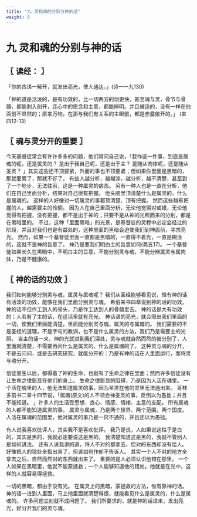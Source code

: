 ```yaml
---
title: "九 灵和魂的分别与神的话"
weight: 9
---
```


# 九 灵和魂的分别与神的话


## 〖 读经： 〗

「你的古语一解开，就发出亮光，使人通达。」(诗一一九130)

「神的道是活泼的，是有功效的，比一切两刃的剑更快，甚至魂与灵，骨节与骨髓，都能刺入剖开，连心中的思念和主意，都能辨明。并且被造的，没有一样在他面前不显然的；原来万物，在那与我们有关系的主眼前，都是赤露敞开的。」
(来四12-13)

## 〖 魂与灵分开的重要 〗

今天基督徒常会有许许多多的问题，他们常问自己说，「我作这一件事，到底是属魂的呢，还是属灵的？
是出于我自己呢，还是出于主？
是随从肉体呢，还是随从圣灵？
」其实这些还不顶要紧，外面的事也不顶要紧；但如果你里面是黑暗的，那就要累了，那就不好了。
有些人越分析，越糊涂，越分析，越不清楚，甚至到了一个地步，无法往前，这是一种属灵的病态。
另有一种人也是一直在分析，他们在自己里面分析，结果对自己很有把握。
他头脑里顶清楚什么是属灵的，什么是属魂的。
这样的人好像对一切属灵的事都顶清楚、顶有把握。
然而这些越有把握的人，越需要主的怜悯。
因为人在自己里面分析，无论他觉得对或错，无论他觉得有把握，没有把握，都不是出于神的；只要不是从神的光照而来的分别，都是在黑暗里的。
不过，这种「里面黑暗」的光景，是基督徒的灵程中必定会经过的阶段，并且对我们也是有益处的，这种里面的黑暗会迫使我们到神面前，寻求亮光。
然而，如果一个基督徒里面一直都是黑暗的，一直得不着光，一直是糊涂的，这就不是神的旨意了。
神乃是要我们明白主的旨意如何(弗五17)。
一个基督徒如果长久在黑暗中，不明白主的旨意，不能分别灵与魂，不能分辨属灵与属肉体，乃是不健康的。

## 〖 神的话的功效 〗

我们如何能够分别灵与魂，属灵与属魂呢？
我们从圣经能够看见说，惟有神的话有活泼的功效，能够在我们里面分别灵与魂。
希伯来书四章说到神的话的功效。
神的话不但作工到人的骨头，乃是作工达到人的骨髓里去。
神的话是大有功效的；人若有了主的话，在这话里就有亮光。
神话语的亮光，就会照出我们里面的一切，使我们里面能清楚，里面能分别灵与魂，属灵的与属魂的。
我们需要的不是圣经的道理，不是字句的教训，也不是什么属灵的方法，我们乃是需要主的光照。
当主的话一来，神的光就进到我们深处，灵与魂就自然而然的被分别了，人里面就清楚，不需要再问什么是属灵的，什么是属魂的了。
这种灵与魂的分开，不是去问问，或是去研究研究，就能分开的：乃是有神的话在人里面运行，而将灵与魂分开。

信徒重生以后，都得着了神的生命，也就有了生命之律在里面；然而许多信徒没有让生命之律彰显在他们的身上。
生命之律彰显的阻碍，乃是因为人活在魂里。
一个活在魂里的人，他无法知道属灵的事，因为圣灵在他的灵里无法通出来。
哥林多前书二章十四节说，「属魂(原文)的人不领会神圣灵的事，反倒以为愚拙；并且不能知道。
」许多人的生活受思想、良心、情感、情绪、主意的支配。
所有属魂的人都不能知道属灵的事。
属灵与属魂，乃是两个世界，两个范围，两个国度。
人活在属魂的范围里，他对属灵的事乃是一窍不通的，并且还以为愚拙。

有人说我喜欢批评人，其实我不是喜欢批评。
我乃是说，人如果说这柱子是白的，其实是黑的，我就必定要说这是黑的。
我清楚知道这是黑的，我就不管别人是如何讲法。
还有人说我讲的道，将人不对的都拿去，但对的东西却没有给人。
好像把人的错处全指出来了，但该如何作却不告诉人。
其实一个人不对的地方全拿去之后，自然而然对的东西就出来了。
重要的是人必须认识他错在那里。
一个人如果在黑暗里，他就不能蒙拯救；一个人能够知道他的错处，他就是在光中，这样的人就容易得拯救。

一切的黑暗，都由于没有光。
在属灵上的黑暗，蒙拯救的方法，惟有靠神的话。
神的话一进到人里面，马上他里面就清楚得很，就能看见什么是属灵的，什么是属魂的。
许多问题立刻就不成问题了。
我们所要求的，就是神的话进来，发出亮光，好分开我们的灵与魂。
